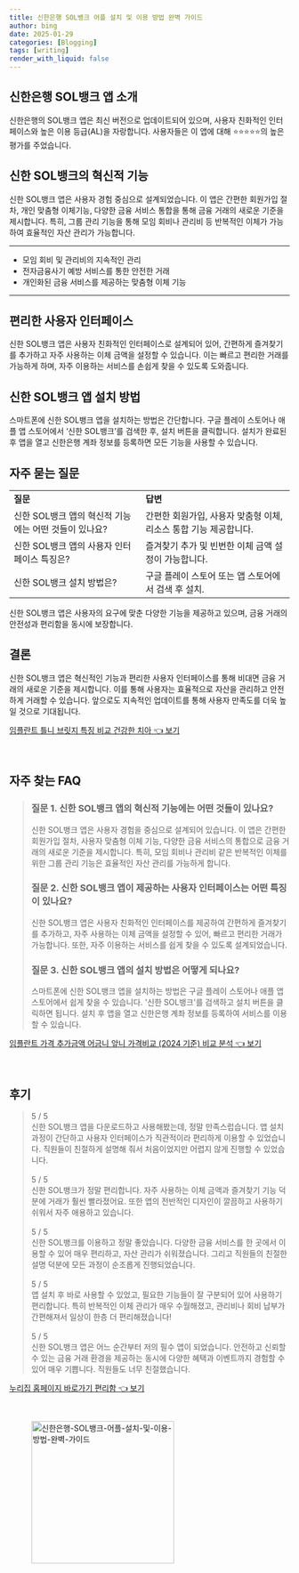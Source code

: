 ```yaml
---
title: 신한은행 SOL뱅크 어플 설치 및 이용 방법 완벽 가이드
author: bing
date: 2025-01-29
categories: [Blogging]
tags: [writing]
render_with_liquid: false
---
```



<h2 id='신한은행_APP소개'>신한은행 SOL뱅크 앱 소개</h2>

<p>신한은행의 SOL뱅크 앱은 최신 버전으로 업데이트되어 있으며, 사용자 친화적인 인터페이스와 높은 이용 등급(AL)을 자랑합니다. 사용자들은 이 앱에 대해 ⭐⭐⭐⭐⭐의 높은 평가를 주었습니다. </p>

<h2 id='혁신적기능'>신한 SOL뱅크의 혁신적 기능</h2>

<p>신한 SOL뱅크 앱은 사용자 경험 중심으로 설계되었습니다. 이 앱은 간편한 회원가입 절차, 개인 맞춤형 이체기능, 다양한 금융 서비스 통합을 통해 금융 거래의 새로운 기준을 제시합니다. 특히, 그룹 관리 기능을 통해 모임 회비나 관리비 등 반복적인 이체가 가능하여 효율적인 자산 관리가 가능합니다.</p>

<hr />

<ul>
    <li>모임 회비 및 관리비의 지속적인 관리</li>
    <li>전자금융사기 예방 서비스를 통한 안전한 거래</li>
    <li>개인화된 금융 서비스를 제공하는 맞춤형 이체 기능</li>
</ul>

<hr />

<h2 id='사용자인터페이스'>편리한 사용자 인터페이스</h2>

<p>신한 SOL뱅크 앱은 사용자 친화적인 인터페이스로 설계되어 있어, 간편하게 즐겨찾기를 추가하고 자주 사용하는 이체 금액을 설정할 수 있습니다. 이는 빠르고 편리한 거래를 가능하게 하며, 자주 이용하는 서비스를 손쉽게 찾을 수 있도록 도와줍니다.</p>

<h2 id='설치방법'>신한 SOL뱅크 앱 설치 방법</h2>

<p>스마트폰에 신한 SOL뱅크 앱을 설치하는 방법은 간단합니다. 구글 플레이 스토어나 애플 앱 스토어에서 ‘신한 SOL뱅크’를 검색한 후, 설치 버튼을 클릭합니다. 설치가 완료된 후 앱을 열고 신한은행 계좌 정보를 등록하면 모든 기능을 사용할 수 있습니다.</p>

<h2 id='자주묻는질문'>자주 묻는 질문</h2>

<table>
    <tr>
        <td><b>질문</b></td>
        <td><b>답변</b></td>
    </tr>
    <tr>
        <td>신한 SOL뱅크 앱의 혁신적 기능에는 어떤 것들이 있나요?</td>
        <td>간편한 회원가입, 사용자 맞춤형 이체, 리소스 통합 기능 제공합니다.</td>
    </tr>
    <tr>
        <td>신한 SOL뱅크 앱의 사용자 인터페이스 특징은?</td>
        <td>즐겨찾기 추가 및 빈번한 이체 금액 설정이 가능합니다.</td>
    </tr>
    <tr>
        <td>신한 SOL뱅크 설치 방법은?</td>
        <td>구글 플레이 스토어 또는 앱 스토어에서 검색 후 설치.</td>
    </tr>
</table>

<p>신한 SOL뱅크 앱은 사용자의 요구에 맞춘 다양한 기능을 제공하고 있으며, 금융 거래의 안전성과 편리함을 동시에 보장합니다.</p>

<h2 id='결론'>결론</h2>

<p>신한 SOL뱅크 앱은 혁신적인 기능과 편리한 사용자 인터페이스를 통해 비대면 금융 거래의 새로운 기준을 제시합니다. 이를 통해 사용자는 효율적으로 자산을 관리하고 안전하게 거래할 수 있습니다. 앞으로도 지속적인 업데이트를 통해 사용자 만족도를 더욱 높일 것으로 기대됩니다.</p>


<p><a class="click-button" title="임플란트 틀니 브릿지 특징 비교 건강한 치아" href="https://24nara.github.io/posts/%EC%9E%84%ED%94%8C%EB%9E%80%ED%8A%B8-%ED%8B%80%EB%8B%88-%EB%B8%8C%EB%A6%BF%EC%A7%80-%ED%8A%B9%EC%A7%95-%EB%B9%84%EA%B5%90-%EA%B1%B4%EA%B0%95%ED%95%9C-%EC%B9%98%EC%95%84/" rel="dofollow">임플란트 틀니 브릿지 특징 비교 건강한 치아 👈 보기</a></p><br>
<h2 id='자주_찾는_FAQ'>자주 찾는 FAQ</h2>
<div itemscope="" itemtype="https://schema.org/FAQPage"> 
<blockquote> 
<div itemscope="" itemprop="mainEntity" itemtype="https://schema.org/Question"> 
<h3 itemprop="name">질문 1. 신한 SOL뱅크 앱의 혁신적 기능에는 어떤 것들이 있나요?</h3> 
<div itemscope="" itemprop="acceptedAnswer" itemtype="https://schema.org/Answer"> 
<span itemprop="text"> 
<p>신한 SOL뱅크 앱은 사용자 경험을 중심으로 설계되어 있습니다. 이 앱은 간편한 회원가입 절차, 사용자 맞춤형 이체 기능, 다양한 금융 서비스의 통합으로 금융 거래의 새로운 기준을 제시합니다. 특히, 모임 회비나 관리비 같은 반복적인 이체를 위한 그룹 관리 기능은 효율적인 자산 관리를 가능하게 합니다.</p> 
</span> 
</div> 
</div> 

<div itemscope="" itemprop="mainEntity" itemtype="https://schema.org/Question"> 
<h3 itemprop="name">질문 2. 신한 SOL뱅크 앱이 제공하는 사용자 인터페이스는 어떤 특징이 있나요?</h3> 
<div itemscope="" itemprop="acceptedAnswer" itemtype="https://schema.org/Answer"> 
<span itemprop="text"> 
<p>신한 SOL뱅크 앱은 사용자 친화적인 인터페이스를 제공하여 간편하게 즐겨찾기를 추가하고, 자주 사용하는 이체 금액을 설정할 수 있어, 빠르고 편리한 거래가 가능합니다. 또한, 자주 이용하는 서비스를 쉽게 찾을 수 있도록 설계되었습니다.</p> 
</span> 
</div> 
</div> 

<div itemscope="" itemprop="mainEntity" itemtype="https://schema.org/Question"> 
<h3 itemprop="name">질문 3. 신한 SOL뱅크 앱의 설치 방법은 어떻게 되나요?</h3> 
<div itemscope="" itemprop="acceptedAnswer" itemtype="https://schema.org/Answer"> 
<span itemprop="text"> 
<p>스마트폰에 신한 SOL뱅크 앱을 설치하는 방법은 구글 플레이 스토어나 애플 앱 스토어에서 쉽게 찾을 수 있습니다. '신한 SOL뱅크'를 검색하고 설치 버튼을 클릭하면 됩니다. 설치 후 앱을 열고 신한은행 계좌 정보를 등록하여 서비스를 이용할 수 있습니다.</p> 
</span> 
</div> 
</div> 

</blockquote> 
</div>
<p><a class="click-button" title="임플란트 가격 추가금액 어금니 앞니 가격비교 (2024 기준) 비교 분석" href="https://24nara.github.io/posts/%EC%9E%84%ED%94%8C%EB%9E%80%ED%8A%B8-%EA%B0%80%EA%B2%A9-%EC%B6%94%EA%B0%80%EA%B8%88%EC%95%A1-%EC%96%B4%EA%B8%88%EB%8B%88-%EC%95%9E%EB%8B%88-%EA%B0%80%EA%B2%A9%EB%B9%84%EA%B5%90-(2024-%EA%B8%B0%EC%A4%80)-%EB%B9%84%EA%B5%90-%EB%B6%84%EC%84%9D/" rel="dofollow">임플란트 가격 추가금액 어금니 앞니 가격비교 (2024 기준) 비교 분석 👈 보기</a></p><br>
<h2 id='후기'>후기</h2>
<div itemscope itemtype="https://schema.org/Product">
  <blockquote>
  <div itemprop="review" itemscope itemtype="https://schema.org/Review">
      <div itemprop="reviewRating" itemscope itemtype="https://schema.org/Rating"> <span itemprop="ratingValue">5</span> / <span itemprop="bestRating">5</span> </div>
      <span itemprop="reviewBody">신한 SOL뱅크 앱을 다운로드하고 사용해봤는데, 정말 만족스럽습니다. 앱 설치 과정이 간단하고 사용자 인터페이스가 직관적이라 편리하게 이용할 수 있었습니다. 직원들이 친절하게 설명해 줘서 처음이었지만 어렵지 않게 진행할 수 있었습니다.</span>
  </div>
  <br>
  <div itemprop="review" itemscope itemtype="https://schema.org/Review">
      <div itemprop="reviewRating" itemscope itemtype="https://schema.org/Rating"> <span itemprop="ratingValue">5</span> / <span itemprop="bestRating">5</span> </div>
      <span itemprop="reviewBody">신한 SOL뱅크가 정말 편리합니다. 자주 사용하는 이체 금액과 즐겨찾기 기능 덕분에 거래가 훨씬 빨라졌어요. 또한 앱의 전반적인 디자인이 깔끔하고 사용하기 쉬워서 자주 애용하고 있습니다.</span>
  </div>
  <br>
  <div itemprop="review" itemscope itemtype="https://schema.org/Review">
      <div itemprop="reviewRating" itemscope itemtype="https://schema.org/Rating"> <span itemprop="ratingValue">5</span> / <span itemprop="bestRating">5</span> </div>
      <span itemprop="reviewBody">신한 SOL뱅크를 이용하고 정말 좋았습니다. 다양한 금융 서비스를 한 곳에서 이용할 수 있어 매우 편리하고, 자산 관리가 쉬워졌습니다. 그리고 직원들의 친절한 설명 덕분에 모든 과정이 순조롭게 진행되었습니다.</span>
  </div>
  <br>
  <div itemprop="review" itemscope itemtype="https://schema.org/Review">
      <div itemprop="reviewRating" itemscope itemtype="https://schema.org/Rating"> <span itemprop="ratingValue">5</span> / <span itemprop="bestRating">5</span> </div>
      <span itemprop="reviewBody">앱 설치 후 바로 사용할 수 있었고, 필요한 기능들이 잘 구분되어 있어 사용하기 편리합니다. 특히 반복적인 이체 관리가 매우 수월해졌고, 관리비나 회비 납부가 간편해져서 일상이 한층 더 편리해졌습니다!</span>
  </div>
  <br>
  <div itemprop="review" itemscope itemtype="https://schema.org/Review">
      <div itemprop="reviewRating" itemscope itemtype="https://schema.org/Rating"> <span itemprop="ratingValue">5</span> / <span itemprop="bestRating">5</span> </div>
      <span itemprop="reviewBody">신한 SOL뱅크 앱은 어느 순간부터 저의 필수 앱이 되었습니다. 안전하고 신뢰할 수 있는 금융 거래 환경을 제공하는 동시에 다양한 혜택과 이벤트까지 경험할 수 있어 매우 기쁩니다. 직원들도 너무 친절했습니다.</span>
  </div>
  </blockquote>
</div>
<p><a class="click-button" title="누리집 홈페이지 바로가기 편리함" href="https://24nara.github.io/posts/%EB%88%84%EB%A6%AC%EC%A7%91-%ED%99%88%ED%8E%98%EC%9D%B4%EC%A7%80-%EB%B0%94%EB%A1%9C%EA%B0%80%EA%B8%B0-%ED%8E%B8%EB%A6%AC%ED%95%A8/" rel="dofollow">누리집 홈페이지 바로가기 편리함 👈 보기</a></p><br>
<figure class="image"><img src="https://24nara.github.io/assets/img/thumbnail/신한은행-SOL뱅크-어플-설치-및-이용-방법-완벽-가이드.webp" alt="신한은행-SOL뱅크-어플-설치-및-이용-방법-완벽-가이드" width="256" height="256"></figure>